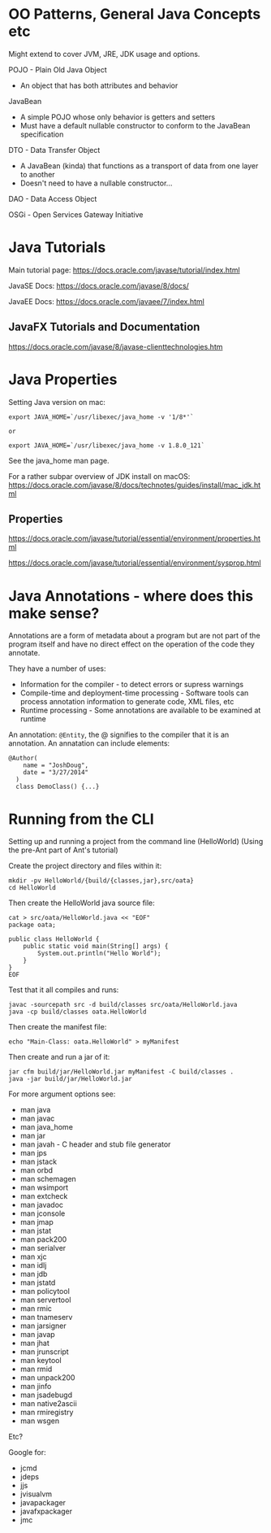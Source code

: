 # OO Patterns, General Java Concepts etc
Might extend to cover JVM, JRE, JDK usage and options.


POJO - Plain Old Java Object
* An object that has both attributes and behavior

JavaBean
* A simple POJO whose only behavior is getters and setters
* Must have a default nullable constructor to conform to the JavaBean specification

DTO - Data Transfer Object
* A JavaBean (kinda) that functions as a transport of data from one layer to another
* Doesn't need to have a nullable constructor...

DAO - Data Access Object

OSGi - Open Services Gateway Initiative

# Java Tutorials
Main tutorial page: https://docs.oracle.com/javase/tutorial/index.html

JavaSE Docs:
https://docs.oracle.com/javase/8/docs/

JavaEE Docs:
https://docs.oracle.com/javaee/7/index.html
## JavaFX Tutorials and Documentation
https://docs.oracle.com/javase/8/javase-clienttechnologies.htm

# Java Properties
Setting Java version on mac:
```
export JAVA_HOME=`/usr/libexec/java_home -v '1/8*'`

or

export JAVA_HOME=`/usr/libexec/java_home -v 1.8.0_121`
```
See the java_home man page.

For a rather subpar overview of JDK install on macOS: https://docs.oracle.com/javase/8/docs/technotes/guides/install/mac_jdk.html

## Properties
https://docs.oracle.com/javase/tutorial/essential/environment/properties.html

https://docs.oracle.com/javase/tutorial/essential/environment/sysprop.html

# Java Annotations - where does this make sense?
Annotations are a form of metadata about a program but are not part of the program itself and have no direct effect on the operation of the code they annotate.

They have a number of uses:
* Information for the compiler - to detect errors or supress warnings
* Compile-time and deployment-time processing - Software tools can process annotation information to generate code, XML files, etc
* Runtime processing - Some annotations are available to be examined at runtime

An annotation: `@Entity`, the @ signifies to the compiler that it is an annotation. An annatation can include elements:
```
@Author(
    name = "JoshDoug",
    date = "3/27/2014"
  )
  class DemoClass() {...}
```

# Running from the CLI
Setting up and running a project from the command line (HelloWorld)
(Using the pre-Ant part of Ant's tutorial)

Create the project directory and files within it:

```
mkdir -pv HelloWorld/{build/{classes,jar},src/oata}
cd HelloWorld
```
Then create the HelloWorld java source file:
```
cat > src/oata/HelloWorld.java << "EOF"
package oata;

public class HelloWorld {
    public static void main(String[] args) {
        System.out.println("Hello World");
    }
}
EOF
```

Test that it all compiles and runs:
```
javac -sourcepath src -d build/classes src/oata/HelloWorld.java
java -cp build/classes oata.HelloWorld
```

Then create the manifest file:
```
echo "Main-Class: oata.HelloWorld" > myManifest
```

Then create and run a jar of it:
```
jar cfm build/jar/HelloWorld.jar myManifest -C build/classes .
java -jar build/jar/HelloWorld.jar
```

For more argument options see:
* man java
* man javac
* man java_home
* man jar
* man javah - C header and stub file generator
* man jps
* man jstack
* man orbd
* man schemagen
* man wsimport
* man extcheck
* man javadoc
* man jconsole
* man jmap
* man jstat
* man pack200
* man serialver
* man xjc
* man idlj
* man jdb
* man jstatd
* man policytool
* man servertool
* man rmic
* man tnameserv
* man jarsigner
* man javap
* man jhat
* man jrunscript
* man keytool
* man rmid
* man unpack200
* man jinfo
* man jsadebugd
* man native2ascii
* man rmiregistry
* man wsgen

Etc?

Google for:
* jcmd
* jdeps
* jjs
* jvisualvm
* javapackager
* javafxpackager
* jmc
